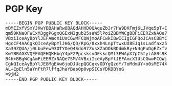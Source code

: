 # PGP Key

<pre>
-----BEGIN PGP PUBLIC KEY BLOCK-----
mDMEZxfVSxYJKwYBBAHaRw8BAQdAHHD0QAquZb3r7HW9DKFmj6LJVqe5pT+E8qrW
qm50KNa0FWExM3ggPGgxQGExM3gub25saW5lPoiZBBMWCgBBFiEERZxNAQe7SM/4
VBxiIceAyBpYlJEFAmcX1UsCGwMFCQWjmoAFCwkIBwICIgIGFQoJCAsCBBYCAwEC
HgcCF4AACgkQIceAyBpYlJH6/QD/RpG/8xxh4LnpTtwxUd8EJq1sLadfaxz5Ukw1
Xa39ZQUA/j0LbuFew93OTYOeQ4Sdo97ZusXZaOOkBDdmkRy+N4gPuDgEZxfVSxIK
KwYBBAGXVQEFAQEHQKHbqY4pFZPpcsksvOFskcQMl3FWApX7pC5tyiAGBs9KAwEI
B4h+BBgWCgAmFiEERZxNAQe7SM/4VBxiIceAyBpYlJEFAmcX1UsCGwwFCQWjmoAA
CgkQIceAyBpYlJE8MgEAw6joDJUcpQGCqxvODYgQzdY/7oMdmUY+o0sME74XYs4B
AL+EpEln5aYnFtR7lffqJhaYBas0p0vpSICsYDKDBYoG
=9jM2
-----END PGP PUBLIC KEY BLOCK-----
</pre>
